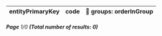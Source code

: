 | entityPrimaryKey | code | 🔗 groups: orderInGroup |
| ---------------- | ---- | ----------------------- |


###### **Page** 1/0 **(Total number of results: 0)**